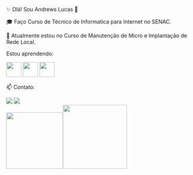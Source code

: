 ✨  Olá! Sou Andrews Lucas  👋

:mortar_board: Faço Curso de Técnico de Informatica para Internet no SENAC.

🌱 Atualmente estou no Curso de Manutenção de Micro e Implantação de Rede Local.

Estou aprendendo:

<img src="https://cdn.jsdelivr.net/gh/devicons/devicon/icons/css3/css3-original-wordmark.svg" width="40" height="40" />  <img src="https://cdn.jsdelivr.net/gh/devicons/devicon/icons/html5/html5-original-wordmark.svg" width="40" height="40" />  <img src="https://cdn.jsdelivr.net/gh/devicons/devicon/icons/javascript/javascript-original.svg" width="40" height="40" />


📫 Contato: 
<div>
<a href = "mailto:antunesalvesandrewslucas@gmail.com"><img src="https://img.shields.io/badge/Gmail-D14836?style=for-the-badge&logo=gmail&logoColor=white" target="_blank"></a>
<a href="https://www.linkedin.com/in/andrews-lucas-antunes-alves-desenvolvedor/" target="_blank"><img src="https://img.shields.io/badge/-LinkedIn-%230077B5?style=for-the-badge&logo=linkedin&logoColor=white" target="_blank"></a>   
</div>

<div>
<a href="https://github.com/seu-usuário-aqui">
<img height="150em" src="https://github-readme-stats.vercel.app/api/top-langs/?username=AndrewsLucas11&layout=compact&langs_count=7&theme=dracula"/><img height="170em" src="https://github-readme-stats.vercel.app/api?username=AndrewsLucas11&show_icons=true&theme=dracula&include_all_commits=true&count_private=true"/>
</div>
